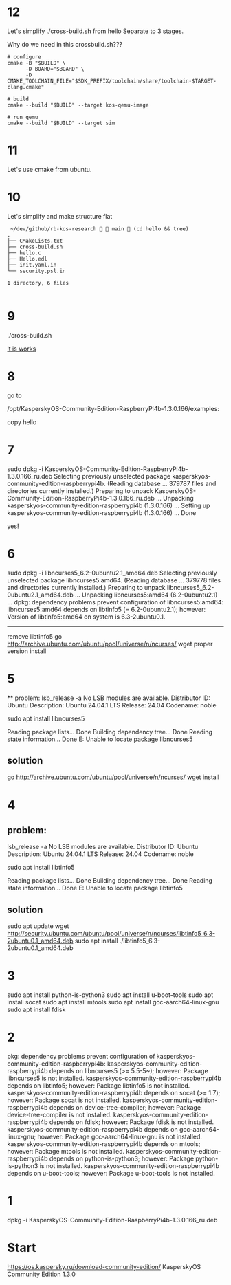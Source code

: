 
# 12
Let's simplify ./cross-build.sh from hello
Separate to 3 stages.

Why do we need in this crossbuild.sh???


```
# configure
cmake -B "$BUILD" \
      -D BOARD="$BOARD" \
      -D CMAKE_TOOLCHAIN_FILE="$SDK_PREFIX/toolchain/share/toolchain-$TARGET-clang.cmake"

# build
cmake --build "$BUILD" --target kos-qemu-image

# run qemu
cmake --build "$BUILD" --target sim
```



# 11
Let's use cmake from ubuntu.


# 10

Let's simplify and make structure flat
```
 ~/dev/github/rb-kos-research   main  (cd hello && tree)
.
├── CMakeLists.txt
├── cross-build.sh
├── hello.c
├── Hello.edl
├── init.yaml.in
└── security.psl.in

1 directory, 6 files


```


# 9
./cross-build.sh 

[it is works](0-report-run-first-kos.md)

# 8
go to 

/opt/KasperskyOS-Community-Edition-RaspberryPi4b-1.3.0.166/examples:

copy hello

 


# 7
sudo dpkg -i KasperskyOS-Community-Edition-RaspberryPi4b-1.3.0.166_ru.deb
Selecting previously unselected package kasperskyos-community-edition-raspberrypi4b.
(Reading database ... 379787 files and directories currently installed.)
Preparing to unpack KasperskyOS-Community-Edition-RaspberryPi4b-1.3.0.166_ru.deb ...
Unpacking kasperskyos-community-edition-raspberrypi4b (1.3.0.166) ...
Setting up kasperskyos-community-edition-raspberrypi4b (1.3.0.166) ...
Done

yes!



# 6

sudo dpkg -i libncurses5_6.2-0ubuntu2.1_amd64.deb 
Selecting previously unselected package libncurses5:amd64.
(Reading database ... 379778 files and directories currently installed.)
Preparing to unpack libncurses5_6.2-0ubuntu2.1_amd64.deb ...
Unpacking libncurses5:amd64 (6.2-0ubuntu2.1) ...
dpkg: dependency problems prevent configuration of libncurses5:amd64:
 libncurses5:amd64 depends on libtinfo5 (= 6.2-0ubuntu2.1); however:
  Version of libtinfo5:amd64 on system is 6.3-2ubuntu0.1.
  
---

remove libtinfo5
go
http://archive.ubuntu.com/ubuntu/pool/universe/n/ncurses/
wget proper version
install



# 5
** problem:
lsb_release -a
No LSB modules are available.
Distributor ID:	Ubuntu
Description:	Ubuntu 24.04.1 LTS
Release:	24.04
Codename:	noble

sudo apt install libncurses5

Reading package lists... Done
Building dependency tree... Done
Reading state information... Done
E: Unable to locate package libncurses5

## solution

go
http://archive.ubuntu.com/ubuntu/pool/universe/n/ncurses/
wget
install



# 4
## problem:
lsb_release -a
No LSB modules are available.
Distributor ID:	Ubuntu
Description:	Ubuntu 24.04.1 LTS
Release:	24.04
Codename:	noble

sudo apt install libtinfo5

Reading package lists... Done
Building dependency tree... Done
Reading state information... Done
E: Unable to locate package libtinfo5

## solution
sudo apt update
wget http://security.ubuntu.com/ubuntu/pool/universe/n/ncurses/libtinfo5_6.3-2ubuntu0.1_amd64.deb
sudo apt install ./libtinfo5_6.3-2ubuntu0.1_amd64.deb


# 3

sudo apt install python-is-python3
sudo apt install u-boot-tools 
sudo apt install socat
sudo apt install mtools
sudo apt install gcc-aarch64-linux-gnu
sudo apt install fdisk 

# 2


pkg: dependency problems prevent configuration of kasperskyos-community-edition-raspberrypi4b:
 kasperskyos-community-edition-raspberrypi4b depends on libncurses5 (>= 5.5-5~); however:
  Package libncurses5 is not installed.
 kasperskyos-community-edition-raspberrypi4b depends on libtinfo5; however:
  Package libtinfo5 is not installed.
 kasperskyos-community-edition-raspberrypi4b depends on socat (>= 1.7); however:
  Package socat is not installed.
 kasperskyos-community-edition-raspberrypi4b depends on device-tree-compiler; however:
  Package device-tree-compiler is not installed.
 kasperskyos-community-edition-raspberrypi4b depends on fdisk; however:
  Package fdisk is not installed.
 kasperskyos-community-edition-raspberrypi4b depends on gcc-aarch64-linux-gnu; however:
  Package gcc-aarch64-linux-gnu is not installed.
 kasperskyos-community-edition-raspberrypi4b depends on mtools; however:
  Package mtools is not installed.
 kasperskyos-community-edition-raspberrypi4b depends on python-is-python3; however:
  Package python-is-python3 is not installed.
 kasperskyos-community-edition-raspberrypi4b depends on u-boot-tools; however:
  Package u-boot-tools is not installed.




# 1

dpkg -i KasperskyOS-Community-Edition-RaspberryPi4b-1.3.0.166_ru.deb



# Start

https://os.kaspersky.ru/download-community-edition/
KasperskyOS Community Edition 1.3.0

